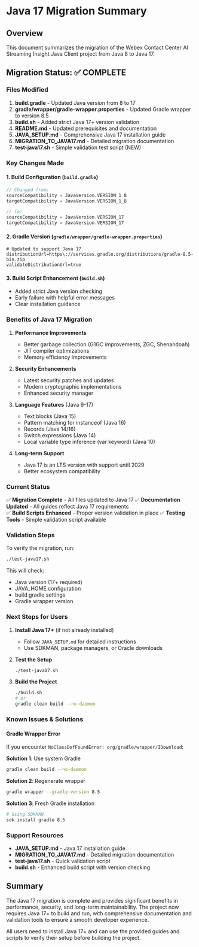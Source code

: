 # Java 17 Migration Summary

## Overview
This document summarizes the migration of the Webex Contact Center AI Streaming Insight Java Client project from Java 8 to Java 17.

## Migration Status: ✅ COMPLETE

### Files Modified
1. **build.gradle** - Updated Java version from 8 to 17
2. **gradle/wrapper/gradle-wrapper.properties** - Updated Gradle wrapper to version 8.5
3. **build.sh** - Added strict Java 17+ version validation
4. **README.md** - Updated prerequisites and documentation
5. **JAVA_SETUP.md** - Comprehensive Java 17 installation guide
6. **MIGRATION_TO_JAVA17.md** - Detailed migration documentation
7. **test-java17.sh** - Simple validation test script (NEW)

### Key Changes Made

#### 1. Build Configuration (`build.gradle`)
```gradle
// Changed from:
sourceCompatibility = JavaVersion.VERSION_1_8
targetCompatibility = JavaVersion.VERSION_1_8

// To:
sourceCompatibility = JavaVersion.VERSION_17
targetCompatibility = JavaVersion.VERSION_17
```

#### 2. Gradle Version (`gradle/wrapper/gradle-wrapper.properties`)
```properties
# Updated to support Java 17
distributionUrl=https\://services.gradle.org/distributions/gradle-8.5-bin.zip
validateDistributionUrl=true
```

#### 3. Build Script Enhancement (`build.sh`)
- Added strict Java version checking
- Early failure with helpful error messages
- Clear installation guidance

### Benefits of Java 17 Migration

1. **Performance Improvements**
   - Better garbage collection (G1GC improvements, ZGC, Shenandoah)
   - JIT compiler optimizations
   - Memory efficiency improvements

2. **Security Enhancements**
   - Latest security patches and updates
   - Modern cryptographic implementations
   - Enhanced security manager

3. **Language Features** (Java 9-17)
   - Text blocks (Java 15)
   - Pattern matching for instanceof (Java 16)
   - Records (Java 14/16)
   - Switch expressions (Java 14)
   - Local variable type inference (var keyword) (Java 10)

4. **Long-term Support**
   - Java 17 is an LTS version with support until 2029
   - Better ecosystem compatibility

### Current Status

✅ **Migration Complete** - All files updated to Java 17
✅ **Documentation Updated** - All guides reflect Java 17 requirements  
✅ **Build Scripts Enhanced** - Proper version validation in place
✅ **Testing Tools** - Simple validation script available

### Validation Steps

To verify the migration, run:
```bash
./test-java17.sh
```

This will check:
- Java version (17+ required)
- JAVA_HOME configuration
- build.gradle settings
- Gradle wrapper version

### Next Steps for Users

1. **Install Java 17+** (if not already installed)
   - Follow `JAVA_SETUP.md` for detailed instructions
   - Use SDKMAN, package managers, or Oracle downloads

2. **Test the Setup**
   ```bash
   ./test-java17.sh
   ```

3. **Build the Project**
   ```bash
   ./build.sh
   # or
   gradle clean build --no-daemon
   ```

### Known Issues & Solutions

#### Gradle Wrapper Error
If you encounter `NoClassDefFoundError: org/gradle/wrapper/IDownload`:

**Solution 1**: Use system Gradle
```bash
gradle clean build --no-daemon
```

**Solution 2**: Regenerate wrapper
```bash
gradle wrapper --gradle-version 8.5
```

**Solution 3**: Fresh Gradle installation
```bash
# Using SDKMAN
sdk install gradle 8.5
```

### Support Resources

- **JAVA_SETUP.md** - Java 17 installation guide
- **MIGRATION_TO_JAVA17.md** - Detailed migration documentation
- **test-java17.sh** - Quick validation script
- **build.sh** - Enhanced build script with version checking

## Summary

The Java 17 migration is complete and provides significant benefits in performance, security, and long-term maintainability. The project now requires Java 17+ to build and run, with comprehensive documentation and validation tools to ensure a smooth developer experience.

All users need to install Java 17+ and can use the provided guides and scripts to verify their setup before building the project.
